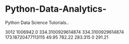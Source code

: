 # Python-Data-Analytics-
Python Data Science Tutorials..


3012
1006942.0
334.3100929614874
334.3100929614874
173.18720477113115
49.95
782.22
283.315
0    291.21
